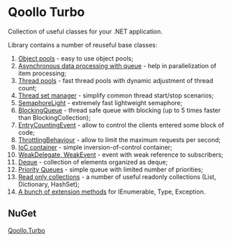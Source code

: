 Qoollo Turbo
===============

Collection of useful classes for your .NET application.


Library contains a number of reuseful base classes:

1. [Object pools](https://github.com/qoollo/system-class-library/wiki/Object-pool) - easy to use object pools;
2. [Asynchronous data processing with queue](https://github.com/qoollo/system-class-library/wiki/QueueAsyncProcessor) - help in parallelization of item processing;
3. [Thread pools](https://github.com/qoollo/system-class-library/wiki/Thread-Pool) - fast thread pools with dynamic adjustment of thread count;
4. [Thread set manager](https://github.com/qoollo/system-class-library/wiki/ThreadSetManager) - simplify common thread start/stop scenarios;
5. [SemaphoreLight](https://github.com/qoollo/system-class-library/wiki/SemaphoreLight) - extremely fast lightweight semaphore;
6. [BlockingQueue](https://github.com/qoollo/system-class-library/wiki/BlockingQueue) - thread safe queue with blocking (up to 5 times faster than BlockingCollection); 
7. [EntryCountingEvent](https://github.com/qoollo/system-class-library/wiki/EntryCountingEvent) - allow to control the clients entered some block of code;
8. [ThrottlingBehaviour](https://github.com/qoollo/system-class-library/wiki/ThrottlingBehaviour) - allow to limit the maximum requests per second;
9. [IoC container](https://github.com/qoollo/system-class-library/wiki/IoC) - simple inversion-of-control container;
10. [WeakDelegate, WeakEvent](https://github.com/qoollo/system-class-library/wiki/WeakEvent) - event with weak reference to subscribers;
11. [Deque](https://github.com/qoollo/system-class-library/wiki/Deque) - collection of elements organized as deque;
12. [Priority Queues](https://github.com/qoollo/system-class-library/wiki/Priority-Queues) - simple queue with limited number of priorities;
13. [Read only collections](https://github.com/qoollo/system-class-library/wiki/Read-only-collections) - a number of useful readonly collections (List, Dictionary, HashSet);
14. [A bunch of extension methods](https://github.com/qoollo/system-class-library/wiki/Extension-Methods) for IEnumerable, Type, Exception.


## NuGet
[Qoollo.Turbo](https://www.nuget.org/packages/Qoollo.Turbo/)
